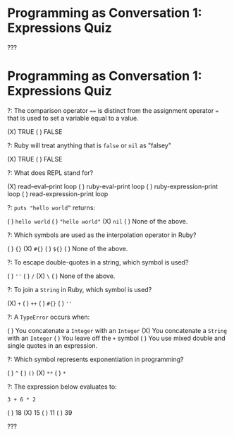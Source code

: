 # Programming as Conversation 1: Expressions Quiz

???

# Programming as Conversation 1: Expressions Quiz

?: The comparison operator `==` is distinct from the assignment operator `=` that is used to set a variable equal to a value.

(X) TRUE
( ) FALSE

?: Ruby will treat anything that is `false` or `nil` as "falsey"

(X) TRUE
( ) FALSE

?: What does REPL stand for?

(X) read–eval–print loop
( ) ruby-eval-print loop
( ) ruby-expression-print loop
( ) read-expression-print loop

?: ```puts "hello world”``` returns:

( ) `hello world`
( ) `"hello world"`
(X) `nil`
( ) None of the above.

?: Which symbols are used as the interpolation operator in Ruby?

( ) `{}`
(X) `#{}`
( ) `${}`
( ) None of the above.

?: To escape double-quotes in a string, which symbol is used?

( ) `''`
( ) `/`
(X) `\`
( ) None of the above.

?:  To join a `String` in Ruby, which symbol is used?

(X) `+`
( ) `++`
( ) `#{}`
( ) `''`

?: A  `TypeError` occurs when:

( ) You concatenate a `Integer` with an `Integer`
(X) You concatenate a `String` with an `Integer`
( ) You leave off the `+` symbol
( ) You use mixed double and single quotes in an expression.

?: Which symbol represents exponentiation in programming?

( ) `^`
( ) `()`
(X) `**`
( ) `*`

?: The expression below evaluates to:

```
3 + 6 * 2
```
( ) 18
(X) 15
( ) 11
( ) 39

???
